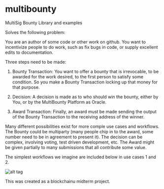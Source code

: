 # multibounty
MultiSig Bounty Library and examples

Solves the following problem:

You are an author of some code or other work on github.  You want to incentivize people to do work, such as fix bugs in code, or supply excellent edits to documentation.

Three steps need to be made:

1) Bounty Transaction: You want to offer a bounty that is irrevocable, to be awarded for the work desired, to the first person to satisfy some condition.  So you make a Bounty Transaction locking up that money for that purpose.  

2) Decision: A decision is made as to who should win the bounty, either by You, or by the MultiBounty Platform as Oracle.  

3) Award Transaction: Finally, an award must be made sending the output of the Bounty Transaction to the receiving address of the winner.

Many different possibilities exist for more comple use cases and workflows.  The Bounty could be multiparty (many people chip in to the award, some number need to be in agreement to present it).  The decision can be complex, involving voting, test driven development, etc.  The Award might be given partially to many submissions that all contribute some value.

The simplest workflows we imagine are included below in use cases 1 and 2.

![alt tag](https://raw.github.com/richbodo/multibounty/blob/master/images/MultiBounty_Simple_UseCases.png)

This was created as a blockchainu midterm project.



